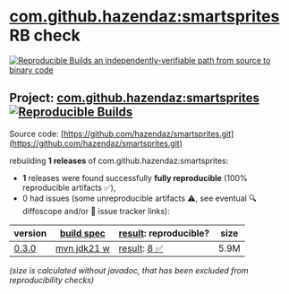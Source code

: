 [com.github.hazendaz:smartsprites](https://central.sonatype.com/artifact/com.github.hazendaz/smartsprites/versions) RB check
=======

[![Reproducible Builds](https://reproducible-builds.org/images/logos/rb.svg) an independently-verifiable path from source to binary code](https://reproducible-builds.org/)

## Project: [com.github.hazendaz:smartsprites](https://central.sonatype.com/artifact/com.github.hazendaz/smartsprites/versions) [![Reproducible Builds](https://img.shields.io/endpoint?url=https://raw.githubusercontent.com/jvm-repo-rebuild/reproducible-central/master/content/com/github/hazendaz/smartsprites/badge.json)](https://github.com/jvm-repo-rebuild/reproducible-central/blob/master/content/com/github/hazendaz/smartsprites/README.md)

Source code: [https://github.com/hazendaz/smartsprites.git](https://github.com/hazendaz/smartsprites.git)

rebuilding **1 releases** of com.github.hazendaz:smartsprites:
- **1** releases were found successfully **fully reproducible** (100% reproducible artifacts :white_check_mark:),
- 0 had issues (some unreproducible artifacts :warning:, see eventual :mag: diffoscope and/or :memo: issue tracker links):

| version | [build spec](/BUILDSPEC.md) | [result](https://reproducible-builds.org/docs/jvm/): reproducible? | size |
| -- | --------- | ------ | -- |
| [0.3.0](https://central.sonatype.com/artifact/com.github.hazendaz/smartsprites/0.3.0/pom) | [mvn jdk21 w](smartsprites-0.3.0.buildspec) | [result](smartsprites-0.3.0.buildinfo): [8 :white_check_mark: ](smartsprites-0.3.0.buildcompare) | 5.9M |

<i>(size is calculated without javadoc, that has been excluded from reproducibility checks)</i>
